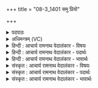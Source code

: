 +++
title = "08-3_1401 समु प्रियो"

+++
<details><summary>पदपाठः</summary>

स꣢म्। उ꣣। प्रियः꣢। मृ꣣ज्यते। सा꣡नौ꣢꣯। अ꣡व्ये꣢꣯। य꣣श꣡स्त꣢रः। य꣣श꣡सा꣢म्। क्षै꣡तः꣢꣯। अ꣣स्मे꣢इति꣢। अ꣣भि꣢। स्व꣣र। ध꣡न्व꣢꣯। पू꣣य꣡मा꣢नः। यू꣣य꣢म्। पा꣣त। स्व꣣स्ति꣡भिः꣢। सु꣣। अस्ति꣡भिः꣢꣯। स꣡दा꣢꣯। नः꣣। १४०१।
</details>

<details><summary>अधिमन्त्रम् (VC)</summary>

- पवमानः सोमः
- वसिष्ठो मैत्रावरुणिः
- त्रिष्टुप्
- धैवतः
</details>

<details><summary>हिन्दी : आचार्य रामनाथ वेदालंकार - विषयः</summary>

अगले मन्त्र में विद्वान् को कहा गया है।
</details>

<details><summary>हिन्दी : आचार्य रामनाथ वेदालंकार - पदार्थः</summary>

पदार्थान्वय -  हे विद्वन्! (क्षैतः)भूमि के निवासी, (यशसाम्)यशस्वियों के मध्य(यशस्तरः)अत्यधिक यशस्वी, (प्रियः)सबके प्रिय आप(अस्मे)हमारे लिए(अव्ये सानौ)राष्ट्र भूमि के उच्चपद पर(संमृज्यते उ)अलङ्कृत वा अभिषिक्त किये जा रहे हो।(पूयमानः)पवित्र किये जाते हुए आप(धन्व)अन्तरिक्ष को(अभि स्वर)जयघोषों से गुँजा दो। हे विद्वानो! (यूयम्)आप लोग(स्वस्तिभिः)कल्याणों से(नः)हम राष्ट्रवासियों की(सदा)हमेशा(पात)रक्षा करते रहो ॥३॥
</details>

<details><summary>हिन्दी : आचार्य रामनाथ वेदालंकार - भावार्थः</summary>

भावार्थ -  राष्ट्र में पवित्र आचरणवाले विद्वानों को ही उच्च पदों पर प्रतिष्ठित करना चाहिए ॥३॥
</details>

<details><summary>संस्कृत : आचार्य रामनाथ वेदालंकार - विषयः</summary>

अथ विद्वानुच्यते।
</details>

<details><summary>संस्कृत : आचार्य रामनाथ वेदालंकार - पदार्थः</summary>

पदार्थान्वय -  हे विद्वन्! (क्षैतः)क्षितिः पृथिवी तस्यां विद्यमानः(यशसाम्)यशस्विनां मध्ये(यशस्तरः)यशस्वितरः(प्रियः)सर्वेषां स्नेहभाजनभूतो भवान्(अस्मे)अस्मदर्थम्(अव्ये सानौ)राष्ट्रभूमेः उच्चपदे।[अविः पृथिवी तस्या इदम् अव्यम्।] (सं मृज्यते उ)अलङ्क्रियते अभिषिच्यते वा।(पूयमानः)पवित्रीक्रियमाणः त्वम्(धन्व)अन्तरिक्षम्।[धन्व इति अन्तरिक्षनाम। निघं० १।३। धन्व अन्तरिक्षं धन्वन्त्यस्मादापः निरु० ५।५।] (अभि स्वर)अभिशब्दय,जयघोषैरन्तरिक्षमापूरयेत्यर्थः।[स्वृ शब्दोपतापयोः,भ्वादिः।]हे विद्वांसः! (यूयम् स्वस्तिभिः)कल्याणैः(नः)अस्मान् राष्ट्रवासिनः(सदा)नित्यम्(पात)रक्षत ॥३॥
</details>

<details><summary>संस्कृत : आचार्य रामनाथ वेदालंकार - भावार्थः</summary>

भावार्थ -  राष्ट्रे पवित्राचरणा विद्वांस एवोच्चपदेषु प्रतिष्ठापनीयाः ॥३॥
</details>